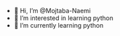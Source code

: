 - 👋 Hi, I’m @Mojtaba-Naemi
- 👀 I’m interested in learning python
- 🌱 I’m currently learning python
<!---
Mojtaba-Naemi/Mojtaba-Naemi is a ✨ special ✨ repository because its `README.md` (this file) appears on your GitHub profile.
You can click the Preview link to take a look at your changes.
--->
